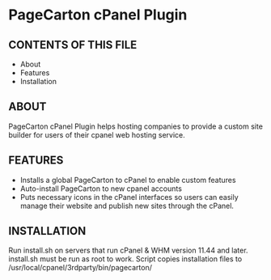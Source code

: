 # PageCarton cPanel Plugin

CONTENTS OF THIS FILE
---------------------

 * About
 * Features
 * Installation

ABOUT
------------
PageCarton cPanel Plugin helps hosting companies to provide a custom site builder for users of their cpanel web hosting service.

FEATURES
---------------------
* Installs a global PageCarton to cPanel to enable custom features
* Auto-install PageCarton to new cpanel accounts
* Puts necessary icons in the cPanel interfaces so users can easily manage their website and publish new sites through the cPanel.

INSTALLATION
---------------------
Run install.sh on servers that run cPanel & WHM version 11.44 and later. install.sh must be run as root to work. Script copies installation files to /usr/local/cpanel/3rdparty/bin/pagecarton/

